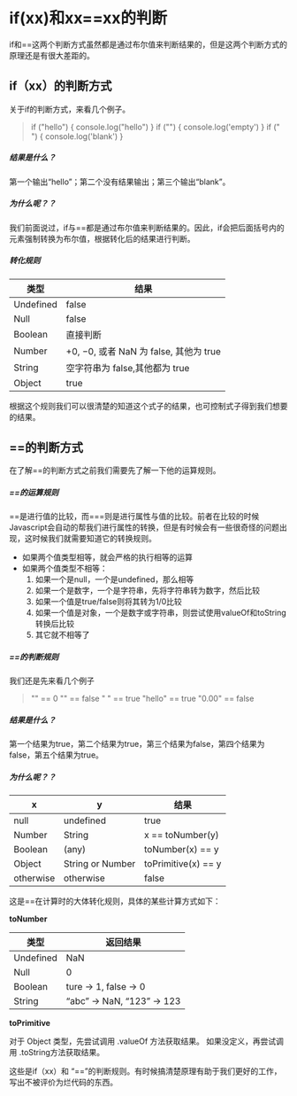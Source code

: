 # if(xx)和xx==xx的判断

if和==这两个判断方式虽然都是通过布尔值来判断结果的，但是这两个判断方式的原理还是有很大差距的。

## if（xx）的判断方式

关于if的判断方式，来看几个例子。

> if ("hello") {
    console.log("hello")
}
if ("") {
    console.log('empty')
}
if (" ") {
    console.log('blank')
}

##### 结果是什么？  

第一个输出“hello”；第二个没有结果输出；第三个输出“blank”。

##### 为什么呢？？

我们前面说过，if与==都是通过布尔值来判断结果的。因此，if会把后面括号内的元素强制转换为布尔值，根据转化后的结果进行判断。

##### 转化规则

类型 | 结果
--- | ---
Undefined | false 
Null | false
Boolean | 直接判断
Number | +0, −0, 或者 NaN 为 false, 其他为 true
String | 空字符串为 false,其他都为 true
Object | true

根据这个规则我们可以很清楚的知道这个式子的结果，也可控制式子得到我们想要的结果。


## ==的判断方式

在了解==的判断方式之前我们需要先了解一下他的运算规则。

##### ==的运算规则

==是进行值的比较，而===则是进行属性与值的比较。前者在比较的时候Javascript会自动的帮我们进行属性的转换，但是有时候会有一些很奇怪的问题出现，这时候我们就需要知道它的转换规则。

- 如果两个值类型相等，就会严格的执行相等的运算
- 如果两个值类型不相等：
   1. 如果一个是null，一个是undefined，那么相等
   2. 如果一个是数字，一个是字符串，先将字符串转为数字，然后比较
   3. 如果一个值是true/false则将其转为1/0比较
   4. 如果一个值是对象，一个是数字或字符串，则尝试使用valueOf和toString转换后比较
   5. 其它就不相等了

##### ==的判断规则

我们还是先来看几个例子 

> "" == 0 
"" == false
" " == true 
"hello" == true
"0.00" == false

##### 结果是什么？  

第一个结果为true，第二个结果为true，第三个结果为false，第四个结果为false，第五个结果为true。

##### 为什么呢？？

x | y | 结果
--- | --- | ---
null | undefined | true
Number | String | x == toNumber(y)
Boolean | (any) | toNumber(x) == y
Object | String or Number | toPrimitive(x) == y
otherwise | otherwise | false

这是==在计算时的大体转化规则，具体的某些计算方式如下：

**toNumber**

类型 | 返回结果
--- | ---
Undefined | NaN
Null | 0
Boolean | ture -> 1, false -> 0
String | “abc” -> NaN, “123” -> 123

**toPrimitive**

对于 Object 类型，先尝试调用 .valueOf 方法获取结果。 如果没定义，再尝试调用 .toString方法获取结果。



这些是if（xx）和 “==”的判断规则。有时候搞清楚原理有助于我们更好的工作，写出不被评价为烂代码的东西。

